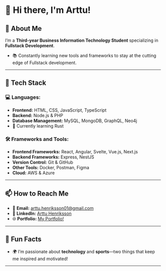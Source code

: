 # 👋 Hi there, I'm Arttu! 


## 🌟 About Me

I’m a **Third-year Business Information Technology Student** specializing in **Fullstack Development**. 

- 📚 Constantly learning new tools and frameworks to stay at the cutting edge of Fullstack development.

---

## 🔧 Tech Stack

### 💻 Languages:
- **Frontend:** HTML, CSS, JavaScript, TypeScript
- **Backend:** Node.js & PHP
- **Database Management:** MySQL, MongoDB, GraphQL, Neo4j
-  🌱 Currently learning Rust

### 🛠️ Frameworks and Tools:
- **Frontend Frameworks:** React, Angular, Svelte, Vue.js, Next.js
- **Backend Frameworks:** Express, NestJS
- **Version Control:** Git & GitHub
- **Other Tools:** Docker, Postman, Figma
- **Cloud:** AWS & Azure

---

## 📫 How to Reach Me

- 📧 **Email:** [arttu.henriksson01@gmail.com](mailto:arttu.henriksson01@gmail.com)
- 💼 **LinkedIn:** [Arttu Henriksson](https://www.linkedin.com/in/arttu-henriksson/)
- 🌐 **Portfolio:** [My Portfolio!](https://arttu-henriksson.netlify.app/)

---

## 🎯 Fun Facts
- 🌍 I’m passionate about **technology** and **sports**—two things that keep me inspired and motivated!

---

